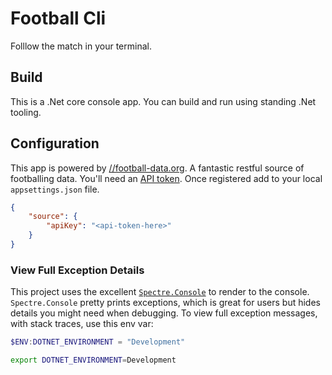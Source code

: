 # Football Cli

Folllow the match in your terminal.

## Build

This is a .Net core console app.  You can build and run using standing .Net tooling.

## Configuration

This app is powered by [//football-data.org](https://www.football-data.org/).  A fantastic restful
source of footballing data.  You'll need an [API token](https://www.football-data.org/client/register).
Once registered add to your local `appsettings.json` file.

```json
{
    "source": {
        "apiKey": "<api-token-here>"
    }
}
```

### View Full Exception Details

This project uses the excellent [`Spectre.Console`](https://spectresystems.github.io/spectre.console/)
to render to the console.  `Spectre.Console` pretty prints exceptions, which is great for users but
hides details you might need when debugging.  To view full exception messages, with stack traces, use 
this env var:

```powershell
$ENV:DOTNET_ENVIRONMENT = "Development"
```

```bash
export DOTNET_ENVIRONMENT=Development
```
